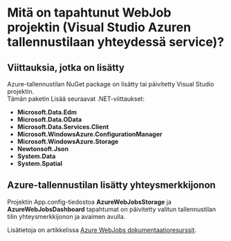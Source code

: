 <properties
    pageTitle="Mitä on tapahtunut WebJob projektin (Visual Studio Azuren tallennustilaan yhteydessä service)? | Microsoft Azure"
    description="Tässä artikkelissa kuvataan, mitä tapahtui Azure WebJob projektin jälkeen yhteyden Visual Studiossa tallennustilan tilin yhdistetyt palvelut"
    services="storage"
    documentationCenter=""
    authors="TomArcher"
    manager="douge"
    editor=""/>

<tags
    ms.service="storage"
    ms.workload="web"
    ms.tgt_pltfrm="vs-what-happened"
    ms.devlang="na"
    ms.topic="article"
    ms.date="08/15/2016"
    ms.author="tarcher"/>

# <a name="what-happened-to-my-webjob-project-visual-studio-azure-storage-connected-service"></a>Mitä on tapahtunut WebJob projektin (Visual Studio Azuren tallennustilaan yhteydessä service)?

## <a name="references-added"></a>Viittauksia, jotka on lisätty

Azure-tallennustilan NuGet package on lisätty tai päivitetty Visual Studio projektin.  
Tämän paketin Lisää seuraavat .NET-viittaukset:

- **Microsoft.Data.Edm**
- **Microsoft.Data.OData**
- **Microsoft.Data.Services.Client**
- **Microsoft.WindowsAzure.ConfigurationManager**
- **Microsoft.WindowsAzure.Storage**
- **Newtonsoft.Json**
- **System.Data**
- **System.Spatial**

## <a name="connection-string-for-azure-storage-added"></a>Azure-tallennustilan lisätty yhteysmerkkijonon
Projektin App.config-tiedostoa **AzureWebJobsStorage** ja **AzureWebJobsDashboard** tapahtumat on päivitetty valitun tallennustilan tilin yhteysmerkkijonon ja avaimen avulla.

Lisätietoja on artikkelissa [Azure WebJobs dokumentaatioresurssit](http://go.microsoft.com/fwlink/?linkid=390226).
